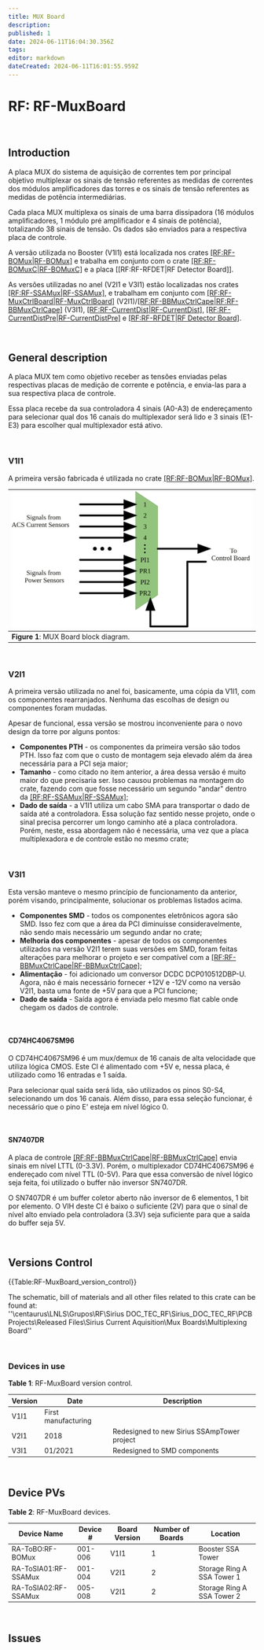 ```yaml
---
title: MUX Board
description: 
published: 1
date: 2024-06-11T16:04:30.356Z
tags: 
editor: markdown
dateCreated: 2024-06-11T16:01:55.959Z
---
```


# RF: RF-MuxBoard

<br>

## Introduction

A placa MUX do sistema de aquisição de correntes tem por principal objetivo multiplexar os sinais de tensão referentes as medidas de correntes dos módulos amplificadores das torres e os sinais de tensão referentes as medidas de potência intermediárias.

Cada placa MUX multiplexa os sinais de uma barra dissipadora (16 módulos amplificadores, 1 módulo pré amplificador e 4 sinais de potência), totalizando 38 sinais de tensão. Os dados são enviados para a respectiva placa de controle.

A versão utilizada no Booster (V1I1) está localizada nos crates [[RF:RF-BOMux|RF-BOMux]](link) e trabalha em conjunto com o crate [[RF:RF-BOMuxC|RF-BOMuxC]](link) e a placa [[RF:RF-RFDET|RF Detector Board]].

As versões utilizadas no anel (V2I1 e V3I1) estão localizadas nos crates [[RF:RF-SSAMux|RF-SSAMux]](link), e trabalham em conjunto com [[RF:RF-MuxCtrlBoard|RF-MuxCtrlBoard]](link) (V2I1)/[[RF:RF-BBMuxCtrlCape|RF:RF-BBMuxCtrlCape]](link) (V3I1), [[RF:RF-CurrentDist|RF-CurrentDist]](link), [[RF:RF-CurrentDistPre|RF-CurrentDistPre]](link) e [[RF:RF-RFDET|RF Detector Board]](link).

<br>

## General description

A placa MUX tem como objetivo receber as tensões enviadas pelas respectivas placas de medição de corrente e potência, e envia-las para a sua respectiva placa de controle.

Essa placa recebe da sua controladora 4 sinais (A0-A3) de endereçamento para selecionar qual dos 16 canais do multiplexador será lido e 3 sinais (E1-E3) para escolher qual multiplexador está ativo. 

<br>

### V1I1

A primeira versão fabricada é utilizada no crate [[RF:RF-BOMux|RF-BOMux]](link). 

|![](/img/groups/rf/mux_board/RF-MuxBoard_block_diagram.svg)|
|-|
|**Figure 1**: MUX Board block diagram.|

<br>

### V2I1

A primeira versão utilizada no anel foi, basicamente, uma cópia da V1I1, com os componentes rearranjados. Nenhuma das escolhas de design ou componentes foram mudadas. 

Apesar de funcional, essa versão se mostrou inconveniente para o novo design da torre por alguns pontos:

*  **Componentes PTH** - os componentes da primeira versão são todos PTH. Isso faz com que o custo de montagem seja elevado além da área necessária para a PCI seja maior;
* **Tamanho** - como citado no item anterior, a área dessa versão é muito maior do que precisaria ser. Isso causou problemas na montagem do crate, fazendo com que fosse necessário um segundo "andar" dentro da [[RF:RF-SSAMux|RF-SSAMux]](link);
* **Dado de saída** - a V1I1 utiliza um cabo SMA para transportar o dado de saída até a controladora. Essa solução faz sentido nesse projeto, onde o sinal precisa percorrer um longo caminho até a placa controladora. Porém, neste, essa abordagem não é necessária, uma vez que a placa multiplexadora e de controle estão no mesmo crate;

<br>

### V3I1

Esta versão manteve o mesmo princípio de funcionamento da anterior, porém visando, principalmente, solucionar os problemas listados acima.

* **Componentes SMD** - todos os componentes eletrônicos agora são SMD. Isso fez com que a área da PCI diminuísse consideravelmente, não sendo mais necessário um segundo andar no crate;
* **Melhoria dos componentes** - apesar de todos os componentes utilizados na versão V2I1 terem suas versões em SMD, foram feitas alterações para melhorar o projeto e ser compatível com a [[RF:RF-BBMuxCtrlCape|RF-BBMuxCtrlCape]](link);
* **Alimentação** - foi adicionado um conversor DCDC DCP010512DBP-U. Agora, não é mais necessário fornecer +12V e -12V como na versão V2I1, basta uma fonte de +5V para que a PCI funcione;
* **Dado de saída** - Saída agora é enviada pelo mesmo flat cable onde chegam os dados de controle.

<br>

#### CD74HC4067SM96

O CD74HC4067SM96 é um mux/demux de 16 canais de alta velocidade que utiliza lógica CMOS. Este CI é alimentado com +5V e, nessa placa, é utilizado como 16 entradas e 1 saída.

Para selecionar qual saída será lida, são utilizados os pinos S0-S4, selecionando um dos 16 canais. Além disso, para essa seleção funcionar, é necessário que o pino E' esteja em nível lógico 0.

<br>

#### SN7407DR

A placa de controle [[RF:RF-BBMuxCtrlCape|RF-BBMuxCtrlCape]](link) envia sinais em nível LTTL (0-3.3V). Porém, o multiplexador CD74HC4067SM96 é endereçado com nível TTL (0-5V). Para que essa conversão de nível lógico seja feita, foi utilizado o buffer não inversor SN7407DR.

O SN7407DR é um buffer coletor aberto não inversor de 6 elementos, 1 bit por elemento.  O VIH deste CI é baixo o suficiente (2V) para que o sinal de nível alto enviado pela controladora (3.3V) seja suficiente para que a saída do buffer seja 5V.

<br>

## Versions Control

{{Table:RF-MuxBoard_version_control}}

The schematic, bill of materials and all other files related to this crate can be found at: <br>
''\\centaurus\LNLS\Grupos\RF\Sirius DOC_TEC_RF\Sirius_DOC_TEC_RF\PCB Projects\Released Files\Sirius Current Aquisition\Mux Boards\Multiplexing Board''

<br>

### Devices in use

**Table 1**: RF-MuxBoard version control. 

|Version| Date| Description |
|-|-|-|
|V1I1| 	First manufacturing |
|V2I1| 2018| Redesigned to new Sirius SSAmpTower project |
|V3I1| 01/2021| Redesigned to SMD components  |

<br>

## Device PVs

**Table 2**: RF-MuxBoard devices.

|Device Name| Device #| Board Version| Number of Boards| Location |
|-|-|-|-|-|
|RA-ToBO:RF-BOMux| 001-006| V1I1| 1| Booster SSA Tower |
|RA-ToSIA01:RF-SSAMux| 001-004| V2I1| 2| Storage Ring A SSA Tower 1 |
|RA-ToSIA02:RF-SSAMux| 005-008| V2I1| 2| Storage Ring A SSA Tower 2 |

<br>

## Issues
